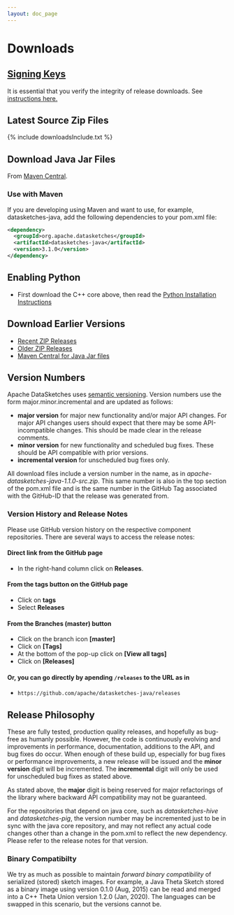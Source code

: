 ```yaml
---
layout: doc_page
---
```

<!--
    Licensed to the Apache Software Foundation (ASF) under one
    or more contributor license agreements.  See the NOTICE file
    distributed with this work for additional information
    regarding copyright ownership.  The ASF licenses this file
    to you under the Apache License, Version 2.0 (the
    "License"); you may not use this file except in compliance
    with the License.  You may obtain a copy of the License at

      http://www.apache.org/licenses/LICENSE-2.0

    Unless required by applicable law or agreed to in writing,
    software distributed under the License is distributed on an
    "AS IS" BASIS, WITHOUT WARRANTIES OR CONDITIONS OF ANY
    KIND, either express or implied.  See the License for the
    specific language governing permissions and limitations
    under the License.
-->
# Downloads

## [Signing Keys](https://downloads.apache.org/datasketches/KEYS)

It is essential that you verify the integrity of release downloads. See [instructions here.](https://www.apache.org/dyn/closer.cgi#verify)

## Latest Source Zip Files

{% include downloadsInclude.txt %}

## Download Java Jar Files

From [Maven Central](https://central.sonatype.com/search?smo=true&namespace=org.apache.datasketches).

### Use with Maven

If you are developing using Maven and want to use, for example, datasketches-java, add the following dependencies to your pom.xml file:

```xml
<dependency>
  <groupId>org.apache.datasketches</groupId>
  <artifactId>datasketches-java</artifactId>
  <version>3.1.0</version>
</dependency>
```

## Enabling Python

* First download the C++ core above, then read the [Python Installation Instructions](https://github.com/apache/datasketches-cpp/tree/master/python)

## Download Earlier Versions

* [Recent ZIP Releases](http://archive.apache.org/dist/datasketches)
* [Older ZIP Releases](http://archive.apache.org/dist/incubator/datasketches)
* [Maven Central for Java Jar files](https://search.maven.org/search?q=g:%20org.apache.datasketches)

## Version Numbers

Apache DataSketches uses [semantic versioning](https://semver.org/). Version numbers use the form major.minor.incremental and are updated as follows:

* __major version__ for major new functionality and/or major API changes.  For major API changes users should expect that there may be some API-incompatible changes.  This should be made clear in the release comments.
* __minor version__ for new functionality and scheduled bug fixes. These should be API compatible with prior versions.
* __incremental version__ for unscheduled bug fixes only.

All download files include a version number in the name, as in _apache-datasketches-java-1.1.0-src.zip_.
This same number is also in the top section of the pom.xml file and is the same number in the GitHub Tag associated with the GitHub-ID that
the release was generated from.


### Version History and Release Notes

Please use GitHub version history on the respective component repositories. There are several ways to access the release notes:

#### Direct link from the GitHub page

* In the right-hand column click on **Releases**.

#### From the **tags** button on the GitHub page

* Click on **tags**
* Select **Releases**

#### From the **Branches (master)** button

* Click on the branch icon **[master]**
* Click on **[Tags]**
* At the bottom of the pop-up click on **[View all tags]**
* Click on **[Releases]**

#### Or, you can go directly by apending `/releases` to the URL as in

* `https://github.com/apache/datasketches-java/releases`


## Release Philosophy

These are fully tested, production quality releases, and hopefully as bug-free as humanly possible.
However, the code is continuously evolving and improvements in performance, documentation, additions
to the API, and bug fixes do occur.  When enough of these build up, especially for bug fixes or
performance improvements, a new release will be issued and the **minor version**
digit will be incremented.  The **incremental** digit will only be used for unscheduled bug fixes as stated above.

As stated above, the **major** digit is being reserved for major refactorings of the library where backward API
compatibility may not be guaranteed.

For the repositories that depend on java core, such as *datasketches-hive* and *datasketches-pig*,
the version number may be incremented just to be in sync with the java core repository,
and may not reflect any actual code changes other than a change in the pom.xml to reflect the new
dependency. Please refer to the release notes for that version.

### Binary Compatibilty

We try as much as possible to maintain *forward binary compatibility* of serialized (stored) sketch images.  For example, a Java Theta Sketch stored as a binary image using version 0.1.0 (Aug, 2015) can be read and merged into a C++ Theta Union version 1.2.0 (Jan, 2020).  The languages can be swapped in this scenario, but the versions cannot be.
